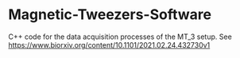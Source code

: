 # Magnetic-Tweezers-Software

C++ code for the data acquisition processes of the MT_3 setup. 
See
https://www.biorxiv.org/content/10.1101/2021.02.24.432730v1
